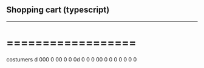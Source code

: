 ## Shopping cart (typescript)
---------------------------
==================
=================

costumers
d
000
0
00
0
0
0d
0
0
0
00
0
0
0
0
0
0
0
